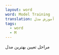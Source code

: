 ```yaml
---
layout: word
word: Model Training
translation: آموزش مدل
tags:
  - word
  - M
---
```

مراحل تعیین بهترین مدل
